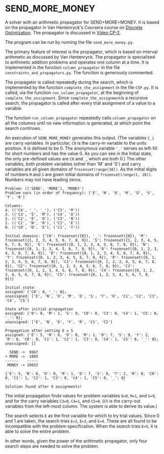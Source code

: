 # SEND_MORE_MONEY
A solver with an arithmetic propagator for SEND+MORE=MONEY.
It is based on the propagator in Van Hentenryck's Coursera course on [Discrete Optimization](https://www.coursera.org/learn/discrete-optimization/home/welcome). The propagator is discussed in [Video CP-2](https://www.coursera.org/learn/discrete-optimization/lecture/nHott/cp-2-propagation-arithmetic-constraints-send-more-money).

The program can be run by running the file `send_more_money.py`.

The primary feature of interest is the propagator, which is based on interval arithmetic as discussed by Van Hentenryck. The propagator is specialized to arithmetic addition problems and operates one column at a time. It is implemented in the function `column_propagator` in the file `constraints_and_propagators.py`. The function is generously commented.

The propagator is called repeatedly during the search, which is implemented by the function `complete_the_assignment` in the file `CSP.py`. It is called, via the function `run_column_propagator`, at the beginning of `complete_the_assignment`. Since `complete_the_assignment`is a recursive search, the propagator is called after every trial assignment of a value to a variable. 

The function `run_column_propagator` repeatedly calls `column_propagator` on all the columns until no new information is generated, at which point the search continues.  

An execution of `SEND_MORE_MONEY` generates this output. (The variables `C_i` are carry variables. In particular, `C0` is the carry-in variable to the units position. It is defined to be 0. The anonymous variable `'_'` serves as left-fill for short numbers and has the value 0. As you can see in the Initial state, the only pre-defined values are `C0` and `_`, which are both 0.) The other variables, both problem variables (other than 'M' and 'S') and carry variables are all given domains of `frozenset(range(10))`. As the initial digits of numbers `M` and `S` are given initial domains of `frozenset(range(1, 10))`. Numbers may not have leading zeros.

```
Problem: (['SEND', 'MORE'], 'MONEY')
Problem vars (in order of frequency): ['E', 'N', 'O', 'M', 'D', 'S', 'Y', 'R']

Columns:
4. (('C4', '_', '_'), ('C5', 'M'))
3. (('C3', 'S', 'M'), ('C4', 'O'))
2. (('C2', 'E', 'O'), ('C3', 'N'))
1. (('C1', 'N', 'R'), ('C2', 'E'))
0. (('C0', 'D', 'E'), ('C1', 'Y'))

Initial domains: {'C0': frozenset({0}), '_': frozenset({0}), 'M': frozenset({1, 2, 3, 4, 5, 6, 7, 8, 9}), 'S': frozenset({1, 2, 3, 4, 5, 6, 7, 8, 9}), 'E': frozenset({0, 1, 2, 3, 4, 5, 6, 7, 8, 9}), 'N': frozenset({0, 1, 2, 3, 4, 5, 6, 7, 8, 9}), 'O': frozenset({0, 1, 2, 3, 4, 5, 6, 7, 8, 9}), 'D': frozenset({0, 1, 2, 3, 4, 5, 6, 7, 8, 9}), 'Y': frozenset({0, 1, 2, 3, 4, 5, 6, 7, 8, 9}), 'R': frozenset({0, 1, 2, 3, 4, 5, 6, 7, 8, 9}), 'C1': frozenset({0, 1, 2, 3, 4, 5, 6, 7, 8, 9}), 'C2': frozenset({0, 1, 2, 3, 4, 5, 6, 7, 8, 9}), 'C3': frozenset({0, 1, 2, 3, 4, 5, 6, 7, 8, 9}), 'C4': frozenset({0, 1, 2, 3, 4, 5, 6, 7, 8, 9}), 'C5': frozenset({0, 1, 2, 3, 4, 5, 6, 7, 8, 9})}

Initial state:
assigned: {'C0': 0, '_': 0};
unassigned: ['E', 'N', 'O', 'M', 'D', 'S', 'Y', 'R', 'C1', 'C2', 'C3', 'C4', 'C5']

State after initial propagation
assigned: {'O': 0, 'M': 1, 'S': 9, 'C0': 0, 'C3': 0, 'C4': 1, 'C5': 0, '_': 0};
unassigned: ['E', 'N', 'D', 'Y', 'R', 'C1', 'C2']

Propagation after setting E = 5
assigned: {'E': 5, 'N': 6, 'O': 0, 'M': 1, 'D': 7, 'S': 9, 'Y': 2, 'R': 8, 'C0': 0, 'C1': 1, 'C2': 1, 'C3': 0, 'C4': 1, 'C5': 0, '_': 0};
unassigned: []

  SEND ->  9567
+ MORE ->  1085
------    -----
 MONEY -> 10652

{'E': 5, 'N': 6, 'O': 0, 'M': 1, 'D': 7, 'S': 9, 'Y': 2, 'R': 8, 'C0': 0, 'C1': 1, 'C2': 1, 'C3': 0, 'C4': 1, 'C5': 0, '_': 0}

Solution found after 4 assignments!

```

The initial propagation finds values for problem variables `O=0`, `M=1`, and `S=9`, and for the carry variables `C3=0`,  `C4=1`, and `C5=0`. (`C5` is the carry-out variables from the left-most column. The system is able to derive its value.)

The search selects `E` as the first variable for which to try trial values. Since 0 and 1 are taken, the search tries `E=2`, `E=3`, and `E=4`. These are all found to be incompatible with the problem specification. When the search tries `E=5`, it is able to solve the entire problem. 

In other words, given the power of the arithmetic propagator, only four search steps are needed to solve the problem.
